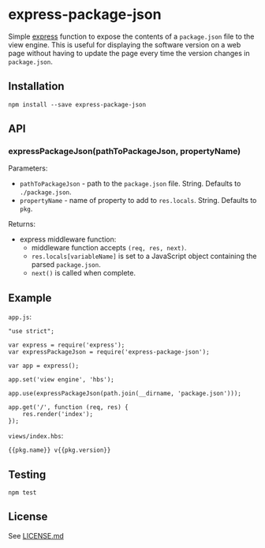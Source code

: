 # express-package-json

Simple [express](http://expressjs.com/) function to expose the contents
of a `package.json` file to the view engine. This is useful for displaying
the software version on a web page without having to update the page every
time the version changes in `package.json`.

## Installation

    npm install --save express-package-json

## API

### expressPackageJson(pathToPackageJson, propertyName)

Parameters:

* `pathToPackageJson` - path to the `package.json` file. String. Defaults to `./package.json`.
* `propertyName` - name of property to add to `res.locals`. String. Defaults to `pkg`.

Returns:

* express middleware function:
  * middleware function accepts `(req, res, next)`.
  * `res.locals[variableName]` is set to a JavaScript object containing the parsed `package.json`.
  * `next()` is called when complete.

## Example

`app.js`:

    "use strict";

    var express = require('express');
    var expressPackageJson = require('express-package-json');

    var app = express();

    app.set('view engine', 'hbs');    

    app.use(expressPackageJson(path.join(__dirname, 'package.json')));

    app.get('/', function (req, res) {
        res.render('index');
    });

`views/index.hbs`:

    {{pkg.name}} v{{pkg.version}}

## Testing

    npm test

## License

See [LICENSE.md](https://github.com/tcort/express-package-json/blob/master/LICENSE.md)
